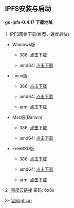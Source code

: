 ## IPFS安装与启动


#### go-ipfs-0.4.17 下载地址
1- IPFS网络下载(推荐，速度最快)

* Windows版
	* 386: [点击下载](https://www.eternum.io/ipfs/QmbYXGxi6esNfGkpHoxCVPapS5pucSE5JoWjm4PX7FfoEz)
	
	* amd64: [点击下载](https://www.eternum.io/ipfs/QmQPorSoSSR6wawMiNWkHQRP76adgM31K9tS25JXbJngup)
	
* Linux版
	* 386: [点击下载](https://www.eternum.io/ipfs/QmVMXRXSXvxovshqphGvgVdPpFtVRdRDJAgBGrjU4TgvnA)
	
	* amd64: [点击下载](https://www.eternum.io/ipfs/QmZYUCRTp3iKusMdQP1oWKHpkCDzinM4j2VdATxXSNEVYv)
	
	* arm: [点击下载](https://www.eternum.io/ipfs/QmdWJMaFmXKgKdNVSqfqq5iQz6uiDzr1ERhWVjcNgdHPJ4)
	
* Mac版(Darwin)
	* 386: [点击下载](https://www.eternum.io/ipfs/QmW7pcsFJ8j1AkfNwH8VKLnSfX3925kXAt4MhaUUfCy57L)
	
	* amd64: [点击下载](https://www.eternum.io/ipfs/QmcyBM1EtTDzvEnydchoVKEQNs5UNcqgRp3MPhBpGzbTRj)
	
* FreeBSD版
	* 386: [点击下载](https://www.eternum.io/ipfs/QmQ1ab7Mgm6Liv5qJBN2mN4pxFUcpiTyc1PjPXc2zE6nWs)
	
	* amd64: [点击下载](https://www.eternum.io/ipfs/QmP3THBKaPLYzTcuQSxSqybKY44KiAJryvYpV9VjPNaE4W)
	
	* arm: [点击下载](https://www.eternum.io/ipfs/QmTRT6ruZWfYDhEAZYhSmTedRrRuRj3QRUoXN9weRkzBFU)
	
2- [百度云链接](https://pan.baidu.com/s/1biZjOYWCbFDvhOqrU4kuEg) 密码: 6x6s

3- [官网ipfs.io](https://dist.ipfs.io/#go-ipfs)


